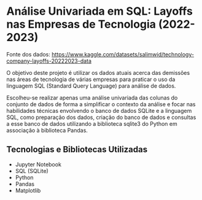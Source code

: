# Análise Univariada em SQL: Layoffs nas Empresas de Tecnologia (2022-2023)
 
Fonte dos dados: https://www.kaggle.com/datasets/salimwid/technology-company-layoffs-20222023-data

O objetivo deste projeto é utilizar os dados atuais acerca das demissões nas áreas de tecnologia de 
várias empresas para praticar o uso da linguagem SQL (Standard Query Language) para análise de dados.

Escolheu-se realizar apenas uma análise univariada das colunas do conjunto de dados de forma a simplificar
o contexto da análise e focar nas habilidades técnicas envolvendo o banco de dados SQLite e a linguagem SQL, como
preparação dos dados, criação do banco de dados e consultas a esse banco de dados utilizando a biblioteca
sqlite3 do Python em associação à biblioteca Pandas.

## Tecnologias e Bibliotecas Utilizadas

- Jupyter Notebook
- SQL (SQLite)
- Python
- Pandas
- Matplotlib
